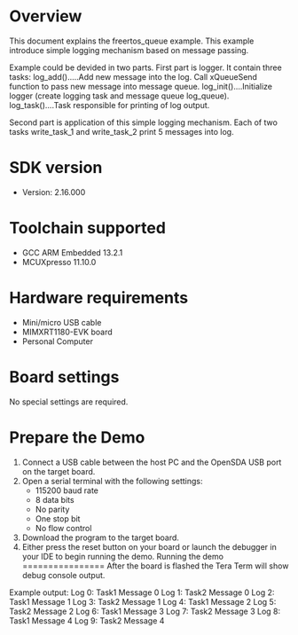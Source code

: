 Overview
========

This document explains the freertos_queue example. This example introduce simple logging mechanism
based on message passing.

Example could be devided in two parts. First part is logger. It contain three tasks:
log_add().....Add new message into the log. Call xQueueSend function to pass new message into
              message queue.
log_init()....Initialize logger (create logging task and message queue log_queue).
log_task()....Task responsible for printing of log output.

Second part is application of this simple logging mechanism. Each of two tasks write_task_1 and
write_task_2 print 5 messages into log.



SDK version
===========
- Version: 2.16.000

Toolchain supported
===================
- GCC ARM Embedded  13.2.1
- MCUXpresso  11.10.0

Hardware requirements
=====================
- Mini/micro USB cable
- MIMXRT1180-EVK board
- Personal Computer

Board settings
==============
No special settings are required.

Prepare the Demo
================
1.  Connect a USB cable between the host PC and the OpenSDA USB port on the target board. 
2.  Open a serial terminal with the following settings:
    - 115200 baud rate
    - 8 data bits
    - No parity
    - One stop bit
    - No flow control
3.  Download the program to the target board.
4.  Either press the reset button on your board or launch the debugger in your IDE to begin running the demo.
Running the demo
================
After the board is flashed the Tera Term will show debug console output.

Example output:
Log 0: Task1 Message 0
Log 1: Task2 Message 0
Log 2: Task1 Message 1
Log 3: Task2 Message 1
Log 4: Task1 Message 2
Log 5: Task2 Message 2
Log 6: Task1 Message 3
Log 7: Task2 Message 3
Log 8: Task1 Message 4
Log 9: Task2 Message 4
